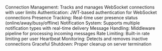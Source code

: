 
Connection Management: Tracks and manages WebSocket connections with user limits
Authentication: JWT-based authentication for WebSocket connections
Presence Tracking: Real-time user presence status (online/away/busy/offline)
Notification System: Supports multiple notification types with real-time delivery
Message Handling: Middleware pipeline for processing incoming messages
Rate Limiting: Built-in rate limiting per user
Heartbeat Monitoring: Detects and removes inactive connections
Graceful Shutdown: Proper cleanup on server termination
